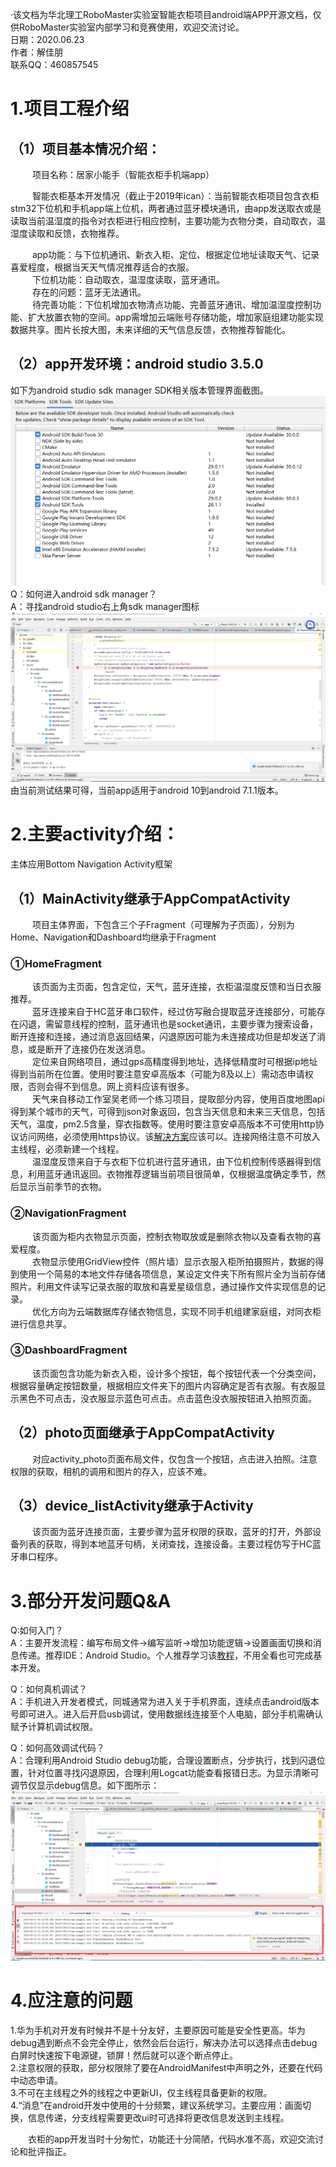 ·该文档为华北理工RoboMaster实验室智能衣柜项目android端APP开源文档，仅供RoboMaster实验室内部学习和竞赛使用，欢迎交流讨论。  
日期：2020.06.23  
作者：解佳朋  
联系QQ：460857545  
# 1.项目工程介绍
## （1）项目基本情况介绍：
&#8195;&#8195;&#8194;项目名称：居家小能手（智能衣柜手机端app）  

&#8195;&#8195;&#8194;智能衣柜基本开发情况（截止于2019年ican）：当前智能衣柜项目包含衣柜stm32下位机和手机app端上位机，两者通过蓝牙模块通讯，由app发送取衣或是读取当前温湿度的指令对衣柜进行相应控制，主要功能为衣物分类，自动取衣，温湿度读取和反馈，衣物推荐。  

&#8195;&#8195;&#8194;app功能：与下位机通讯、新衣入柜、定位、根据定位地址读取天气、记录喜爱程度，根据当天天气情况推荐适合的衣服。  
&#8195;&#8195;&#8194;下位机功能：自动取衣，温湿度读取，蓝牙通讯。  
&#8195;&#8195;&#8194;存在的问题：蓝牙无法通讯。  
&#8195;&#8195;&#8194;待完善功能：下位机增加衣物清点功能、完善蓝牙通讯、增加温湿度控制功能、扩大放置衣物的空间。app需增加云端账号存储功能，增加家庭组建功能实现数据共享。图片长按大图，未来详细的天气信息反馈，衣物推荐智能化。  
## （2）app开发环境：android studio 3.5.0
如下为android studio sdk manager SDK相关版本管理界面截图。  
![版本号](./picture/版本号.png)  
Q：如何进入android sdk manager？  
A：寻找android studio右上角sdk manager图标  
![manager图标](./picture/manager图标.png)  
由当前测试结果可得，当前app适用于android 10到android 7.1.1版本。  
# 2.主要activity介绍：
主体应用Bottom Navigation Activity框架  
## （1）MainActivity继承于AppCompatActivity
&#8195;&#8195;&#8194;项目主体界面，下包含三个子Fragment（可理解为子页面），分别为Home、Navigation和Dashboard均继承于Fragment  
### ①HomeFragment
&#8195;&#8195;&#8194;该页面为主页面，包含定位，天气，蓝牙连接，衣柜温湿度反馈和当日衣服推荐。  
&#8195;&#8195;&#8194;蓝牙连接来自于HC蓝牙串口软件，经过仿写融合提取蓝牙连接部分，可能存在闪退，需留意线程的控制，蓝牙通讯也是socket通讯，主要步骤为搜索设备，断开连接和连接，通过消息返回结果，闪退原因可能为未连接成功但是却发送了消息，或是断开了连接仍在发送消息。  
&#8195;&#8195;&#8194;定位来自网络项目，通过gps高精度得到地址，选择低精度时可根据ip地址得到当前所在位置。使用时要注意安卓高版本（可能为8及以上）需动态申请权限，否则会得不到信息。网上资料应该有很多。  
&#8195;&#8195;&#8194;天气来自移动工作室吴老师一个练习项目，提取部分内容，使用百度地图api得到某个城市的天气，可得到json对象返回，包含当天信息和未来三天信息，包括天气，温度，pm2.5含量，穿衣指数等。使用时要注意安卓高版本不可使用http协议访问网络，必须使用https协议。该[解决方案](https://blog.csdn.net/u011046184/article/details/90440194?utm_medium=distribute.pc_relevant.none-task-blog-BlogCommendFromMachineLearnPai2-1.nonecase&depth_1-utm_source=distribute.pc_relevant.none-task-blog-BlogCommendFromMachineLearnPai2-1.nonecase)应该可以。连接网络注意不可放入主线程，必须新建一个线程。  
&#8195;&#8195;&#8194;温湿度反馈来自于与衣柜下位机进行蓝牙通讯，由下位机控制传感器得到信息，利用蓝牙通讯返回。衣物推荐逻辑当前项目很简单，仅根据温度确定季节，然后显示当前季节的衣物。  
### ②NavigationFragment
&#8195;&#8195;&#8194;该页面为柜内衣物显示页面，控制衣物取放或是删除衣物以及查看衣物的喜爱程度。  
&#8195;&#8195;&#8194;衣物显示使用GridView控件（照片墙）显示衣服入柜所拍摄照片，数据的得到使用一个简易的本地文件存储各项信息，某设定文件夹下所有照片全为当前存储照片。利用文件读写记录衣服的取放和喜爱星级信息，通过操作文件实现信息的记录。  
&#8195;&#8195;&#8194;优化方向为云端数据库存储衣物信息，实现不同手机组建家庭组，对同衣柜进行信息共享。  
### ③DashboardFragment
&#8195;&#8195;&#8194;该页面包含功能为新衣入柜，设计多个按钮，每个按钮代表一个分类空间，根据容量确定按钮数量，根据相应文件夹下的图片内容确定是否有衣服。有衣服显示黑色不可点击，没衣服显示蓝色可点击。点击蓝色没衣服按钮进入拍照页面。  
## （2）photo页面继承于AppCompatActivity
&#8195;&#8195;&#8194;对应activity_photo页面布局文件，仅包含一个按钮，点击进入拍照。注意权限的获取，相机的调用和图片的存入，应该不难。  
## （3）device_listActivity继承于Activity
&#8195;&#8195;&#8194;该页面为蓝牙连接页面，主要步骤为蓝牙权限的获取，蓝牙的打开，外部设备列表的获取，得到本地蓝牙句柄，关闭查找，连接设备。主要过程仿写于HC蓝牙串口程序。  
# 3.部分开发问题Q&A
Q:如何入门？  
A：主要开发流程：编写布局文件->编写监听->增加功能逻辑->设置画面切换和消息传递。推荐IDE：Android Studio。个人推荐学习该[教程](https://www.runoob.com/w3cnote/android-tutorial-intro.html)，不用全看也可完成基本开发。  

Q：如何真机调试？  
A：手机进入开发者模式，同城通常为进入关于手机界面，连续点击android版本号即可进入。进入后开启usb调试，使用数据线连接至个人电脑，部分手机需确认赋予计算机调试权限。  

Q：如何高效调试代码？  
A：合理利用Android Studio debug功能，合理设置断点，分步执行，找到闪退位置，针对位置寻找闪退原因，合理利用Logcat功能查看报错日志。为显示清晰可调节仅显示debug信息。如下图所示：  
![debug](picture/debug.png)  
# 4.应注意的问题
1.华为手机对开发有时候并不是十分友好，主要原因可能是安全性更高。华为debug遇到断点不会完全停止，依然会后台运行，解决办法可以选择点击debug白屏时快速按下电源键，锁屏！然后就可以逐个断点停止。  
2.注意权限的获取，部分权限除了要在AndroidManifest中声明之外，还要在代码中动态申请。  
3.不可在主线程之外的线程之中更新UI，仅主线程具备更新的权限。  
4.“消息”在android开发中使用的十分频繁，建议系统学习。主要应用：画面切换，信息传递，分支线程需要更改ui时可选择将更改信息发送到主线程。  

&#8195;&#8195;衣柜的app开发当时十分匆忙，功能还十分简陋，代码水准不高，欢迎交流讨论和批评指正。  

